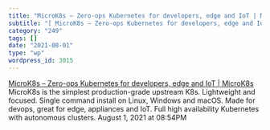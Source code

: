 ```yaml
---
title: "MicroK8s – Zero-ops Kubernetes for developers, edge and IoT | MicroK8s"
subtitle: "[ MicroK8s – Zero-ops Kubernetes for developers, edge and IoT | MicroK8s](https://microk8s.io/)"
category: "249"
tags: []
date: "2021-08-01"
type: "wp"
wordpress_id: 3015
---
```

[ MicroK8s – Zero-ops Kubernetes for developers, edge and IoT | MicroK8s](https://microk8s.io/)
 MicroK8s is the simplest production-grade upstream K8s. Lightweight and focused. Single command install on Linux, Windows and macOS. Made for devops, great for edge, appliances and IoT. Full high availability Kubernetes with autonomous clusters.
August 1, 2021 at 08:54PM